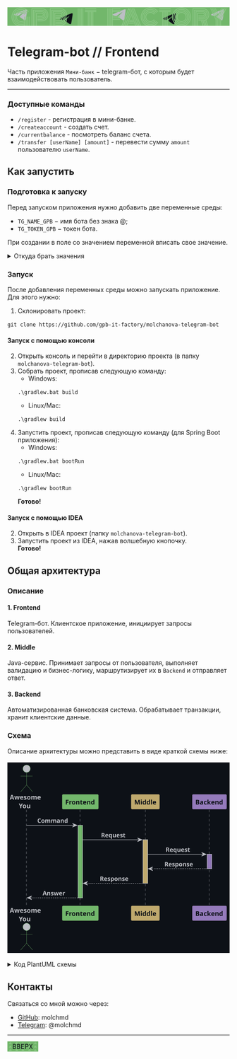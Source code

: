 <div style="text-align: center;">
    <img src="images/banner.svg" alt="Шапка">
</div>
<h1><a name="up">Telegram-bot // Frontend</a></h1>

Часть приложения `Мини-банк` − telegram-бот, с которым будет взаимодействовать пользователь.

---

### Доступные команды
- `/register` - регистрация в мини-банке.
- `/createaccount` - создать счет.
- `/currentbalance` - посмотреть баланс счета.
- `/transfer [userName] [amount]` - перевести сумму `amount` пользователю `userName`.

## Как запустить

### Подготовка к запуску
Перед запуском приложения нужно добавить две переменные среды: 
- `TG_NAME_GPB` − имя бота без знака @;
- `TG_TOKEN_GPB` − токен бота.

При создании в поле со значением переменной вписать свое значение.
<details>
<summary>Откуда брать значения</summary>

>Если уже _есть_ готовый бот, в значения переменных вписать его имя и токен. \
Если бота _нет_, создать его с помощью [@BotFather](https://t.me/BotFather), 
затем в значения переменных среды вписать его имя и токен.

</details>

### Запуск
После добавления переменных среды можно запускать приложение.
Для этого нужно:
1. Склонировать проект:
```
git clone https://github.com/gpb-it-factory/molchanova-telegram-bot
```
#### Запуск с помощью консоли
2. Открыть консоль и перейти в директорию проекта
   (в папку `molchanova-telegram-bot`).
3. Собрать проект, прописав следующую команду:
   - Windows:
   ```
   .\gradlew.bat build
   ```
   - Linux/Mac:
   ```
   .\gradlew build
   ```
4. Запустить проект, прописав следующую команду (для Spring Boot приложения):
   - Windows:
   ```
   .\gradlew.bat bootRun
   ```
   - Linux/Mac:
   ```
   .\gradlew bootRun
   ```
   **Готово!**

#### Запуск с помощью IDEA
2. Открыть в IDEA проект (папку `molchanova-telegram-bot`).
3. Запустить проект из IDEA, нажав волшебную кнопочку. \
   **Готово!**

## Общая архитектура
### Описание

#### 1. Frontend
Telegram-бот. Клиентское приложение, инициирует запросы пользователей.

#### 2. Middle
Java-сервис. Принимает запросы от пользователя, выполняет валидацию и бизнес-логику, маршрутизирует их в `Backend` и отправляет ответ.

#### 3. Backend
Автоматизированная банковская система. Обрабатывает транзакции, хранит клиентские данные.

### Схема
Описание архитектуры можно представить в виде краткой схемы ниже:\
\
![Схемочка](images/arhitecture_diagram.svg "Архитектура")

<details>
<summary>Код PlantUML схемы</summary>

```plantuml
@startuml
scale 1

!define Background #0d1117
!define Arrow #bcbec4
!define ColorY #bfa96d
!define ColorP #947abb
!define ColorG #72b76b

skinparam backgroundColor Background
skinparam sequence {
    ActorBorderColor ColorG
    ActorFontColor Arrow
    ActorFontStyle bold

    ParticipantPadding 30
    ParticipantFontStyle bold
    ParticipantFontColor Background
    ParticipantBackgroundColor Arrow
    LifeLineBorderColor Arrow

    MessageAlign center
    ArrowFontColor Arrow
    ArrowFontStyle bold
    ArrowColor Arrow
}

actor "Awesome\nYou" as User Arrow

participant "Frontend" as F ColorG
participant "Middle" as M ColorY
participant "Backend" as B ColorP

User -> F: Command
activate F ColorG

F -> M: Request
activate M ColorY

M -> B: Request
activate B ColorP
B --> M: Response
deactivate B

M --> F: Response
deactivate M

F --> User: Answer
deactivate F

@enduml
```

</details>

## Контакты
Связаться со мной можно через:
- [GitHub](https://github.com/molchmd): molchmd
- [Telegram](https://t.me/molchmd): @molchmd

---

[<img src="images/up.svg" alt="up" width="70">](#up)